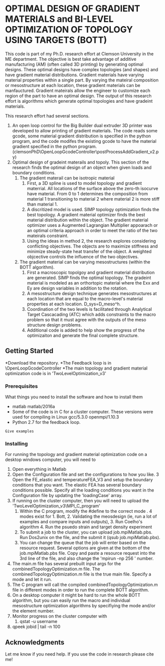# OPTIMAL DESIGN OF GRADIENT MATERIALS and BI-LEVEL OPTIMIZATION OF TOPOLOGY USING TARGETS (BOTT)

This code is part of my Ph.D. research effort at  Clemson University in the ME department. The objective is best take advantage of additive manufacturing (AM) (often called 3D printing) by generating optimal designs. These optimal designs have complex topologies (and shapes) and have gradient material distributions. Gradient materials have varying material properties within a single part. By varying the mateiral composition or mesostructure at each location, these gradient materials can be manfauctured. Gradient mateirals allow the engineer to customize each region of the part to have an optimal design. The output of this research effort is algorithms which generate optimal topologies and have gradeint materials. 

This research effort had several sections. 
1. An open loop control for the Big Builder dual extruder 3D printer was developed to allow printing of gradient materials. The code reads some gcode, some material gradient distribution is specified in the python program, and the code modifes the existing gcode to have the material gradient specified in the python program. (clemsonPhD\OpenLoopGcodeController\postProcessAddGradient_v2.py)
2. Optimal design of gradeint materails and topoly. This section of the research finds the optimal design of an object when given loads and boundary conditions. 
    1. The gradient materail can be isotropic material
        1. First, a 3D spline is used to model topology and gradient materrial. All locations of the surface above the zero-th isocurve have material. From 0 to 1 determines the composition from material 1 transitioning to material 2 where material 2 is more stiff than material 1. 
        2. A discritized model is used. SIMP topology optimization finds the best topology. A gradient material optimizer finds the best material distribution within the object. The gradient material optimizer uses a Augmented Lagrangian Multiplier appoarach or an optimal criteria approach in order to meet the ratio of the two mateirals constraint. 
        3. Using the ideas in method 2, the research explores considering conflicting objectives. The objects are to maximize stiffness and minimize steady-state heat transfer of the object. A weighted objcective controls the influence of the two objectives. 
    2. The gradient material can be varying mesostructures (within the BOTT algorithm). 
        1. First a macroscopic topolgoy and gradient material distribution are generated. SIMP finds the optimal topology. The gradeint material is modeled as an orthortopic material where the Exx and Ey are design variables in addition to the rotation. 
        2. A mesostructure design technique generates mesostructures at each location that are equal to the macro-level's material properties at each location. D_sys=D_meso^h. 
        3. Coordination of the two levels is facilitated through Analytical Target Cascacading (ATC) which adds constraints to the macro problem so that it must agree with the outputs of the meso structure design problems. 
        4. Additional code is added to help show the progress of the optimizaiton and generate the final complete structure. 

## Getting Started

*Download the repository. 
*The Feedback loop is in \OpenLoopGcodeController
*The main topology and gradient material optimization code is in 'TwoLevelOptimization_v3'



### Prerequisites

What things you need to install the software and how to install them

* matlab  matlab/2016a
* Some of the code is in C for a cluster computer. These versions were used for compiling in Linux gcc/5.3.0 openmpi/1.10.3
* Python 2.7 for the feedback loop. 

```
Give examples
```

### Installing

For running the topology and gradient material optimization code on a desktop windows computer, you will need to 
1. Open everything in Matlab
2. Open the Configuration file and set the configurations to how you like. 
3 Open the FE_elastic and temperatureFEA_V3 and setup the boundary conditions that you want. The elastic FEA has several boundary conditions possible. Specify all the loading conditions you want in the Configuration file by updating the 'loadingCase' array. 
4. If running on the cluster computer, then you will need to upload the 'TwoLevelOptimization_v3\MPI_C_program'
    1. Within the C program, modify the #define to the correct mode . 4 modes exist for 1. Bott, 2. Validating the meosdesign (ie, run a lot of examples and compare inputs and outputs), 3. Run Coelho's algorithm 4. Run the psuedo strain and target density experiment
    2. To submit a job to the cluster, you can upload job.mpiMatlab.pbs. Run Dos2unix on the file, and the submit it (qsub job.mpiMatlab.pbs). 
    3. You can change the queue that the job will enter based on the resource request. Several options are given at the bottom of the job.mpiMatlab.pbs file. Copy and paste a resource request into the 3rd line of the file, and also change the 'mpirun -np 256 ' number. 
5. The main.m file has several prebuilt input args for the combinedTopologyOptimization.m file. The combinedTopologyOptimization.m file is the true main file. Specify a mode and let it run. 
6.  The C program will call the compiled combinedTopologyOptimization.m file in different modes in order to run the complete BOTT algorithm. 
7. On a desktop computer it might be hard to run the whole BOTT algorithm, but you can easily run the macro and individual mesostructure optimization algorithms by specifiying the mode and/or the element number. 
8.  Monitor progress on the cluster computer with 
    1.  qstat -u username
   2.    qpeek jobid | tail -n 100




## Acknowledgments

Let me know if you need help.
If you use the code in research please cite me!

